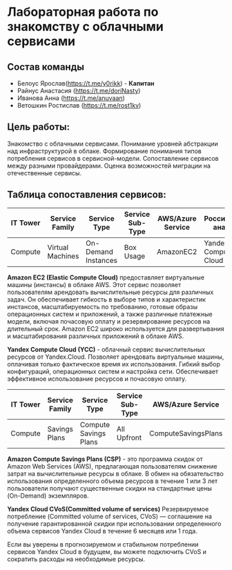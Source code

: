 # Лабораторная работа по знакомству с облачными сервисами


## Состав команды
+ Белоус Ярослав(https://t.me/y0rikk) - **Капитан**
+ Райнус Анастасия (https://t.me/doriNasty) 
+ Иванова Анна (https://t.me/anuvaan) 
+ Ветошкин Ростислав (https://t.me/rost1kv)

## Цель работы:

Знакомство с облачными сервисами. Понимание уровней абстракции над инфраструктурой в облаке. Формирование понимания типов потребления сервисов в сервисной-модели. Сопоставление сервисов между разными провайдерами. Оценка возможностей миграции на отечественные сервисы.

## Таблица сопоставления сервисов:

| IT Tower       | Service Family       | Service Type       | Service Sub-Type       | AWS/Azure Service       | Российский аналог       |
| -------------- | -------------------- | ------------------ | ---------------------- | ----------------------- | ------------------------ |
| Compute            | Virtual Machines                  | On-Demand Instances                | Box Usage                    | AmazonEC2                     | Yandex Compute Cloud                      |

**Amazon EC2 (Elastic Compute Cloud)** предоставляет виртуальные машины (инстансы) в облаке AWS. Этот сервис позволяет пользователям арендовать вычислительные ресурсы для различных задач. Он обеспечивает гибкость в выборе типов и характеристик инстансов, масштабируемость по требованию, готовые образы операционных систем и приложений, а также различные платежные модели, включая почасовую оплату и резервирование ресурсов на длительный срок. Amazon EC2 широко используется для развертывания и масштабирования различных приложений в облаке AWS.

**Yandex Compute Cloud (YCC)** - облачный сервис вычислительных ресурсов от Yandex.Cloud. Позволяет арендовать виртуальные машины, оплачивая только фактическое время их использования. Гибкий выбор конфигураций, операционных систем и настройка сети. Обеспечивает эффективное использование ресурсов и почасовую оплату.

| IT Tower       | Service Family       | Service Type       | Service Sub-Type       | AWS/Azure Service       | Российский аналог       |
| -------------- | -------------------- | ------------------ | ---------------------- | ----------------------- | ------------------------ |
| Compute            | Savings Plans                  | Compute Savings Plans                | All Upfront                    | ComputeSavingsPlans                     | Yandex Cloud CVoS                      |

**Amazon Compute Savings Plans (CSP)** - это программа скидок от Amazon Web Services (AWS), предлагающая пользователям снижение затрат на вычислительные ресурсы в облаке. В обмен на обязательство использования определенного объема ресурсов в течение 1 или 3 лет пользователи получают существенные скидки на стандартные цены (On-Demand) экземпляров.

**Yandex Cloud CVoS(Committed volume of services)**
Резервируемое потребление (Committed volume of services, CVoS) — соглашение на получение гарантированной скидки при использовании определенного объема сервисов Yandex Cloud в течение 6 месяцев или 1 года.

Если вы уверены в прогнозируемом и стабильном потреблении сервисов Yandex Cloud в будущем, вы можете подключить CVoS и сократить расходы на необходимые ресурсы.
